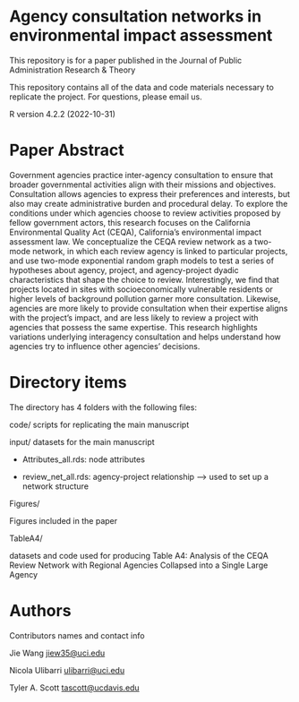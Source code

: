 # Agency consultation networks in environmental impact assessment

This repository is for a paper published in the Journal of Public Administration Research & Theory

This repository contains all of the data and code materials necessary to replicate the project. For questions, please email us.

R version 4.2.2 (2022-10-31)

# Paper Abstract
Government agencies practice inter-agency consultation to ensure that broader governmental activities align with their missions and objectives. Consultation allows agencies to express their preferences and interests, but also may create administrative burden and procedural delay. To explore the conditions under which agencies choose to review activities proposed by fellow government actors, this research focuses on the California Environmental Quality Act (CEQA), California’s environmental impact assessment law. We conceptualize the CEQA review network as a two-mode network, in which each review agency is linked to particular projects, and use two-mode exponential random graph models to test a series of hypotheses about agency, project, and agency-project dyadic characteristics that shape the choice to review. Interestingly, we find that projects located in sites with socioeconomically vulnerable residents or higher levels of background pollution garner more consultation. Likewise, agencies are more likely to provide consultation when their expertise aligns with the project’s impact, and are less likely to review a project with agencies that possess the same expertise. This research highlights variations underlying interagency consultation and helps understand how agencies try to influence other agencies’ decisions.

# Directory items
The directory has 4 folders with the following files:

code/ scripts for replicating the main manuscript


input/ datasets for the main manuscript

- Attributes_all.rds: node attributes

- review_net_all.rds: agency-project relationship --> used to set up a network structure

Figures/

Figures included in the paper


TableA4/ 

datasets and code used for producing Table A4: Analysis of the CEQA Review Network with Regional Agencies Collapsed into a Single Large Agency

#  Authors
Contributors names and contact info

Jie Wang
jiew35@uci.edu

Nicola Ulibarri
ulibarri@uci.edu

Tyler A. Scott
tascott@ucdavis.edu 
